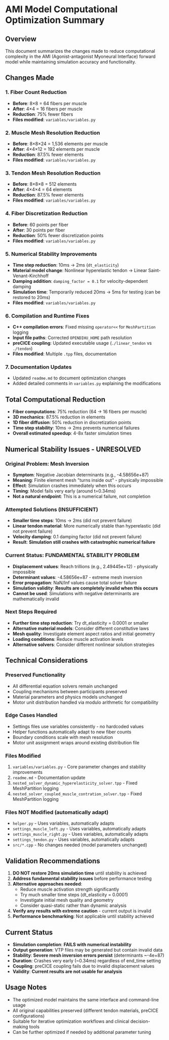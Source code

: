 # AMI Model Computational Optimization Summary

## Overview
This document summarizes the changes made to reduce computational complexity in the AMI (Agonist-antagonist Myoneural Interface) forward model while maintaining simulation accuracy and functionality.

## Changes Made

### 1. Fiber Count Reduction
- **Before**: 8×8 = 64 fibers per muscle
- **After**: 4×4 = 16 fibers per muscle
- **Reduction**: 75% fewer fibers
- **Files modified**: `variables/variables.py`

### 2. Muscle Mesh Resolution Reduction  
- **Before**: 8×8×24 = 1,536 elements per muscle
- **After**: 4×4×12 = 192 elements per muscle
- **Reduction**: 87.5% fewer elements
- **Files modified**: `variables/variables.py`

### 3. Tendon Mesh Resolution Reduction
- **Before**: 8×8×8 = 512 elements
- **After**: 4×4×4 = 64 elements  
- **Reduction**: 87.5% fewer elements
- **Files modified**: `variables/variables.py`

### 4. Fiber Discretization Reduction
- **Before**: 60 points per fiber
- **After**: 30 points per fiber
- **Reduction**: 50% fewer discretization points
- **Files modified**: `variables/variables.py`

### 5. Numerical Stability Improvements
- **Time step reduction**: 10ms → 2ms (`dt_elasticity`)
- **Material model change**: Nonlinear hyperelastic tendon → Linear Saint-Venant-Kirchhoff
- **Damping addition**: `damping_factor = 0.1` for velocity-dependent damping
- **Simulation time**: Temporarily reduced 20ms → 5ms for testing (can be restored to 20ms)
- **Files modified**: `variables/variables.py`

### 6. Compilation and Runtime Fixes
- **C++ compilation errors**: Fixed missing `operator<<` for `MeshPartition` logging
- **Input file paths**: Corrected `OPENDIHU_HOME` path resolution
- **preCICE coupling**: Updated executable usage (`./linear_tendon` vs `./tendon`)
- **Files modified**: Multiple `.tpp` files, documentation

### 7. Documentation Updates
- Updated `readme.md` to document optimization changes
- Added detailed comments in `variables.py` explaining the modifications

## Total Computational Reduction
- **Fiber computations**: 75% reduction (64 → 16 fibers per muscle)
- **3D mechanics**: 87.5% reduction in elements
- **1D fiber diffusion**: 50% reduction in discretization points
- **Time step stability**: 10ms → 2ms prevents numerical failures
- **Overall estimated speedup**: 4-8x faster simulation times

## Numerical Stability Issues - UNRESOLVED

### Original Problem: Mesh Inversion
- **Symptom**: Negative Jacobian determinants (e.g., -4.58656e+87)
- **Meaning**: Finite element mesh "turns inside out" - physically impossible
- **Effect**: Simulation crashes immediately when this occurs
- **Timing**: Model fails very early (around t=0.34ms)
- **Not a natural endpoint**: This is a numerical failure, not completion

### Attempted Solutions (INSUFFICIENT)
- **Smaller time steps**: 10ms → 2ms (did not prevent failure)
- **Linear tendon material**: More numerically stable than hyperelastic (did not prevent failure)
- **Velocity damping**: 0.1 damping factor (did not prevent failure)
- **Result**: **Simulation still crashes with catastrophic numerical failure**

### Current Status: FUNDAMENTAL STABILITY PROBLEM
- **Displacement values**: Reach trillions (e.g., 2.49445e+12) - physically impossible
- **Determinant values**: -4.58656e+87 - extreme mesh inversion
- **Error propagation**: NaN/Inf values cause total solver failure
- **Simulation validity**: **Results are completely invalid when this occurs**
- **Cannot be used**: Simulations with negative determinants are mathematically invalid

### Next Steps Required
- **Further time step reduction**: Try dt_elasticity = 0.0001 or smaller
- **Alternative material models**: Consider different constitutive laws
- **Mesh quality**: Investigate element aspect ratios and initial geometry
- **Loading conditions**: Reduce muscle activation levels
- **Alternative solvers**: Consider different nonlinear solution strategies

## Technical Considerations

### Preserved Functionality
- All differential equation solvers remain unchanged
- Coupling mechanisms between participants preserved
- Material parameters and physics models unchanged
- Motor unit distribution handled via modulo arithmetic for compatibility

### Edge Cases Handled
- Settings files use variables consistently - no hardcoded values
- Helper functions automatically adapt to new fiber counts
- Boundary conditions scale with mesh resolution
- Motor unit assignment wraps around existing distribution file

### Files Modified
1. `variables/variables.py` - Core parameter changes and stability improvements
2. `readme.md` - Documentation update
3. `nested_solver_dynamic_hyperelasticity_solver.tpp` - Fixed MeshPartition logging
4. `nested_solver_coupled_muscle_contration_solver.tpp` - Fixed MeshPartition logging

### Files NOT Modified (automatically adapt)
- `helper.py` - Uses variables, automatically adapts
- `settings_muscle_left.py` - Uses variables, automatically adapts  
- `settings_muscle_right.py` - Uses variables, automatically adapts
- `settings_tendon.py` - Uses variables, automatically adapts
- `src/*.cpp` - No changes needed (model parameters unchanged)

## Validation Recommendations
1. **DO NOT restore 20ms simulation time** until stability is achieved
2. **Address fundamental stability issues** before performance testing
3. **Alternative approaches needed**:
   - Reduce muscle activation strength significantly
   - Try much smaller time steps (dt_elasticity = 0.0001)
   - Investigate initial mesh quality and geometry
   - Consider quasi-static rather than dynamic analysis
4. **Verify any results with extreme caution** - current output is invalid
5. **Performance benchmarking**: Not applicable until stability achieved

## Current Status
- **Simulation completion**: **FAILS with numerical instability**
- **Output generation**: VTP files may be generated but contain invalid data
- **Stability**: **Severe mesh inversion errors persist** (determinants ~-4e+87)
- **Duration**: Crashes very early (~0.34ms) regardless of end_time setting
- **Coupling**: preCICE coupling fails due to invalid displacement values
- **Validity**: **Current results are not usable for analysis**

## Usage Notes
- The optimized model maintains the same interface and command-line usage
- All original capabilities preserved (different tendon materials, preCICE configurations)
- Suitable for iterative optimization workflows and clinical decision-making tools
- Can be further optimized if needed by additional parameter tuning
